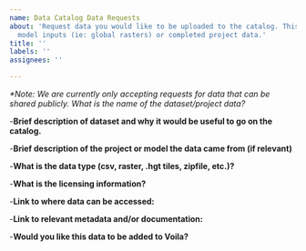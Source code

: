 ```yaml
---
name: Data Catalog Data Requests
about: 'Request data you would like to be uploaded to the catalog. This can be general
  model inputs (ie: global rasters) or completed project data.'
title: ''
labels: ''
assignees: ''

---
```


_*Note: We are currently only accepting requests for data that can be shared publicly.
What is the name of the dataset/project data?_

-**Brief description of dataset and why it would be useful to go on the catalog.**

-**Brief description of the project or model the data came from (if relevant)**

-**What is the data type (csv, raster, .hgt tiles, zipfile, etc.)?**

-**What is the licensing information?**

-**Link to where data can be accessed:**

-**Link to relevant metadata and/or documentation:**

-**Would you like this data to be added to Voila?**
